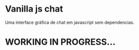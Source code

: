 # Vanilla js chat
Uma interface gráfica de chat em javascript sem dependencias.

# WORKING IN PROGRESS...
